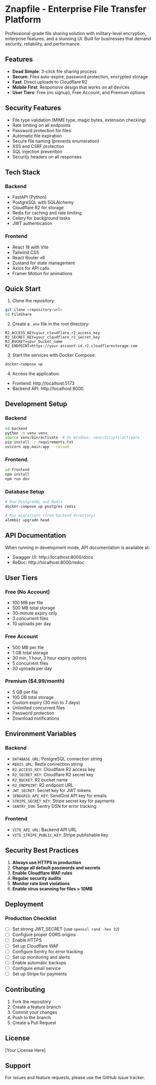 # Znapfile - Enterprise File Transfer Platform

Professional-grade file sharing solution with military-level encryption, enterprise features, and a stunning UI. Built for businesses that demand security, reliability, and performance.

## Features

- **Dead Simple**: 3-click file sharing process
- **Secure**: Files auto-expire, password protection, encrypted storage
- **Fast**: Direct uploads to Cloudflare R2
- **Mobile First**: Responsive design that works on all devices
- **User Tiers**: Free (no signup), Free Account, and Premium options

## Security Features

- File type validation (MIME type, magic bytes, extension checking)
- Rate limiting on all endpoints
- Password protection for files
- Automatic file expiration
- Secure file naming (prevents enumeration)
- XSS and CSRF protection
- SQL injection prevention
- Security headers on all responses

## Tech Stack

### Backend
- FastAPI (Python)
- PostgreSQL with SQLAlchemy
- Cloudflare R2 for storage
- Redis for caching and rate limiting
- Celery for background tasks
- JWT authentication

### Frontend
- React 18 with Vite
- Tailwind CSS
- React Router v6
- Zustand for state management
- Axios for API calls
- Framer Motion for animations

## Quick Start

1. Clone the repository:
```bash
git clone <repository-url>
cd FileShare
```

2. Create a `.env` file in the root directory:
```env
R2_ACCESS_KEY=your_cloudflare_r2_access_key
R2_SECRET_KEY=your_cloudflare_r2_secret_key
R2_BUCKET=your_bucket_name
R2_ENDPOINT=https://your-account-id.r2.cloudflarestorage.com
```

3. Start the services with Docker Compose:
```bash
docker-compose up
```

4. Access the application:
- Frontend: http://localhost:5173
- Backend API: http://localhost:8000

## Development Setup

### Backend
```bash
cd backend
python -m venv venv
source venv/bin/activate  # On Windows: venv\Scripts\activate
pip install -r requirements.txt
uvicorn app.main:app --reload
```

### Frontend
```bash
cd frontend
npm install
npm run dev
```

### Database Setup
```bash
# Run PostgreSQL and Redis
docker-compose up postgres redis

# Run migrations (from backend directory)
alembic upgrade head
```

## API Documentation

When running in development mode, API documentation is available at:
- Swagger UI: http://localhost:8000/docs
- ReDoc: http://localhost:8000/redoc

## User Tiers

### Free (No Account)
- 100 MB per file
- 500 MB total storage
- 30-minute expiry only
- 3 concurrent files
- 10 uploads per day

### Free Account
- 500 MB per file
- 1 GB total storage
- 30 min, 1 hour, 3 hour expiry options
- 5 concurrent files
- 20 uploads per day

### Premium ($4.99/month)
- 5 GB per file
- 100 GB total storage
- Custom expiry (30 min to 7 days)
- Unlimited concurrent files
- Password protection
- Download notifications

## Environment Variables

### Backend
- `DATABASE_URL`: PostgreSQL connection string
- `REDIS_URL`: Redis connection string
- `R2_ACCESS_KEY`: Cloudflare R2 access key
- `R2_SECRET_KEY`: Cloudflare R2 secret key
- `R2_BUCKET`: R2 bucket name
- `R2_ENDPOINT`: R2 endpoint URL
- `JWT_SECRET`: Secret key for JWT tokens
- `SENDGRID_API_KEY`: SendGrid API key for emails
- `STRIPE_SECRET_KEY`: Stripe secret key for payments
- `SENTRY_DSN`: Sentry DSN for error tracking

### Frontend
- `VITE_API_URL`: Backend API URL
- `VITE_STRIPE_PUBLIC_KEY`: Stripe publishable key

## Security Best Practices

1. **Always use HTTPS in production**
2. **Change all default passwords and secrets**
3. **Enable Cloudflare WAF rules**
4. **Regular security audits**
5. **Monitor rate limit violations**
6. **Enable virus scanning for files > 10MB**

## Deployment

### Production Checklist
- [ ] Set strong JWT_SECRET (use `openssl rand -hex 32`)
- [ ] Configure proper CORS origins
- [ ] Enable HTTPS
- [ ] Set up Cloudflare WAF
- [ ] Configure Sentry for error tracking
- [ ] Set up monitoring and alerts
- [ ] Enable automatic backups
- [ ] Configure email service
- [ ] Set up Stripe for payments

## Contributing

1. Fork the repository
2. Create a feature branch
3. Commit your changes
4. Push to the branch
5. Create a Pull Request

## License

[Your License Here]

## Support

For issues and feature requests, please use the GitHub issue tracker.